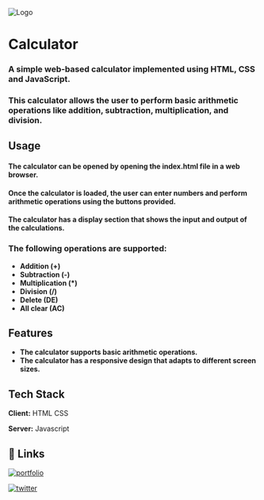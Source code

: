 ![Logo](https://dev-to-uploads.s3.amazonaws.com/uploads/articles/th5xamgrr6se0x5ro4g6.png)


# Calculator

### A simple web-based calculator implemented using HTML, CSS and JavaScript.
### This calculator allows the user to perform basic arithmetic operations like addition, subtraction, multiplication, and division.


## Usage

#### The calculator can be opened by opening the index.html file in a web browser. 
#### Once the calculator is loaded, the user can enter numbers and perform arithmetic operations using the buttons provided. 
#### The calculator has a display section that shows the input and output of the calculations.

### The following operations are supported:

- **Addition (+)**
- **Subtraction (-)**
- **Multiplication (*)**
- **Division (/)**
- **Delete (DE)**
- **All clear (AC)**
## Features

- **The calculator supports basic arithmetic operations.**
- **The calculator has a responsive design that adapts to different screen sizes.**

## Tech Stack

**Client:** HTML CSS

**Server:** Javascript


## 🔗 Links

[![portfolio](https://img.shields.io/badge/my_portfolio-000?style=for-the-badge&logo=ko-fi&logoColor=white)](https://ialamin.netlify.app/)

[![twitter](https://img.shields.io/badge/twitter-1DA1F2?style=for-the-badge&logo=twitter&logoColor=white)](https://twitter.com/ialamin69)

